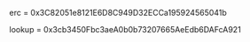erc = 0x3C82051e8121E6D8C949D32ECCa195924565041b

lookup = 0x3cb3450Fbc3aeA0b0b73207665AeEdb6DAFcA921